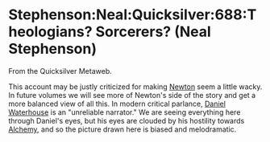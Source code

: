 
# Stephenson:Neal:Quicksilver:688:Theologians? Sorcerers? (Neal Stephenson)

From the Quicksilver Metaweb.

This account may be justly criticized for making [Newton](/isaac-newton) seem a little wacky. In future volumes we will see more of Newton's side of the story and get a more balanced view of all this. In modern critical parlance, [Daniel Waterhouse](/daniel-waterhouse) is an "unreliable narrator." We are seeing everything here through Daniel's eyes, but his eyes are clouded by his hostility towards [Alchemy](/alchemy), and so the picture drawn here is biased and melodramatic.
